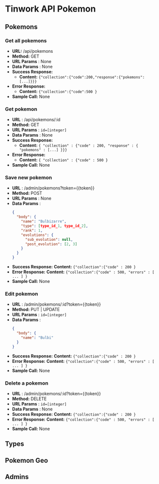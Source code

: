 # Tinwork API Pokemon

## Pokemons 
### Get all pokemons

* **URL:** /api/pokemons
* **Method:** GET
* **URL Params** : None
* **Data Params** : None
* **Success Response:** 
   * **Content:** `{"collection":{"code":200,"response":{"pokemons":[...]}}}`
* **Error Response:** 
   * **Content:** `{"collection":{"code":500 }`
* **Sample Call:** None
  
### Get pokemon

* **URL** : /api/pokemons/:id
* **Method:** GET
* **URL Params** : `id=[integer]`
* **Data Params** : None
* **Success Response:**
   * **Content:** `{ "collection" : {"code" : 200, "response" : { "pokemons" : [...] }}}`
* **Error Response:**
   * **Content:** `{ "collection" : {"code" : 500 }`
* **Sample Call:** None
 
### Save new pokemon
* **URL** : /admin/pokemons?token={{token}}
* **Method:** POST
* **URL Params** : None
* **Data Params** : 
    ```json
    {
      "body": {
        "name": "Bulbizarre",
        "type": [type_id_1, type_id_2],
        "rank": 1,
        "evolutions": {
          "sub_evolution": null,
          "post_evolution": [2, 3]
        }
      }
    }
    ```
* **Success Response:**
    **Content:** `{"collection":{"code" : 200 }`
* **Error Response:**
    **Content:** `{"collection":{"code" : 500, "errors" : [ ... ] }`
* **Sample Call:** None

### Edit pokemon
* **URL** : /admin/pokemons/:id?token={{token}}
* **Method:** PUT | UPDATE
* **URL Params** : `id=[integer]`
* **Data Params** : 
    ```json
    {
      "body": {
        "name": "Bulbi"
      }
    }
    ```
* **Success Response:**
    **Content:** `{"collection":{"code" : 200 }`
* **Error Response:**
    **Content:** `{"collection":{"code" : 500, "errors" : [ ... ] }`
* **Sample Call:** None

### Delete a pokemon
* **URL** : /admin/pokemons/:id?token={{token}}
* **Method:** DELETE
* **URL Params** : `id=[integer]`
* **Data Params** : None
* **Success Response:**
    **Content:** `{"collection":{"code" : 200 }`
* **Error Response:**
    **Content:** `{"collection":{"code" : 500, "errors" : [ ... ] }`
* **Sample Call:** None


## Types
## Pokemon Geo
## Admins
